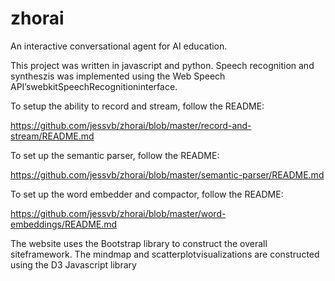 # zhorai
An interactive conversational agent for AI education.

This project was written in javascript and python. 
Speech recognition and syntheszis was implemented using the Web Speech API’swebkitSpeechRecognitioninterface.

To setup the ability to record and stream, follow the README: 

https://github.com/jessvb/zhorai/blob/master/record-and-stream/README.md

To set up the semantic parser, follow the README:

https://github.com/jessvb/zhorai/blob/master/semantic-parser/README.md

To set up the word embedder and compactor, follow the README:

https://github.com/jessvb/zhorai/blob/master/word-embeddings/README.md

The website uses the Bootstrap library to construct the overall siteframework. 
The mindmap and scatterplotvisualizations are constructed using the D3 Javascript library
